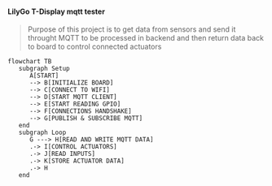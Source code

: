 #### LilyGo T-Display mqtt tester


> Purpose of this project is to get data from sensors and send it throught MQTT to be processed in backend and then return data back to board to control connected actuators

```mermaid
flowchart TB
   subgraph Setup
      A[START] 
      --> B[INITIALIZE BOARD]
      --> C[CONNECT TO WIFI] 
      --> D[START MQTT CLIENT]
      --> E[START READING GPIO] 
      --> F[CONNECTIONS HANDSHAKE] 
      --> G[PUBLISH & SUBSCRIBE MQTT] 
   end
   subgraph Loop
      G ---> H[READ AND WRITE MQTT DATA] 
      .-> I[CONTROL ACTUATORS]
      .-> J[READ INPUTS]
      .-> K[STORE ACTUATOR DATA]
      .-> H
   end
```